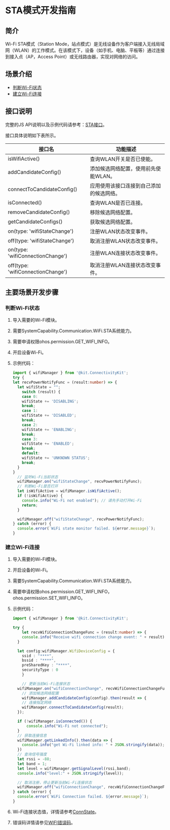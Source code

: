 # STA模式开发指南

<!--Kit: Connectivity Kit-->
<!--Subsystem: Communication-->
<!--Owner: @qq_43802146-->
<!--Designer: @qq_43802146-->
<!--Tester: @furryfurry123-->
<!--Adviser: @zhang_yixin13-->

## 简介
Wi-Fi STA模式（Station Mode，站点模式）是无线设备作为客户端接入无线局域网（WLAN）的工作模式。在该模式下，设备（如手机、电脑、平板等）通过连接到接入点（AP，Access Point）或无线路由器，实现对网络的访问。


## 场景介绍

- [判断Wi-Fi状态](#判断wi-fi状态)
- [建立Wi-Fi连接](#建立wi-fi连接)

## 接口说明

完整的JS API说明以及示例代码请参考：[STA接口](../../reference/apis-connectivity-kit/js-apis-wifiManager.md)。

接口具体说明如下表所示。

| 接口名 | 功能描述 |
| -------- | -------- |
| isWifiActive() | 查询WLAN开关是否已使能。|
| addCandidateConfig() | 添加候选网络配置，使用前先使能WLAN。|
| connectToCandidateConfig() | 应用使用该接口连接到自己添加的候选网络。|
| isConnected() | 查询WLAN是否已连接。|
| removeCandidateConfig() | 移除候选网络配置。|
| getCandidateConfigs() | 获取候选网络配置。|
| on(type: 'wifiStateChange') | 注册WLAN状态改变事件。 |
| off(type: 'wifiStateChange') | 取消注册WLAN状态改变事件。|
| on(type: 'wifiConnectionChange') | 注册WLAN连接状态改变事件。|
| off(type: 'wifiConnectionChange') | 取消注册WLAN连接状态改变事件。|


## 主要场景开发步骤

### 判断Wi-Fi状态
1. 导入需要的Wi-Fi模块。
2. 需要SystemCapability.Communication.WiFi.STA系统能力。
3. 需要申请权限ohos.permission.GET_WIFI_INFO。
4. 开启设备Wi-Fi。
5. 示例代码：

   ```ts
   import { wifiManager } from '@kit.ConnectivityKit';
   try {
   let recvPowerNotifyFunc = (result:number) => {
     let wifiState = "";
       switch (result) {
       case 0:
       wifiState += 'DISABLING';
       break;
       case 1:
       wifiState += 'DISABLED';
       break;
       case 2:
       wifiState += 'ENABLING';
       break;
       case 3:
       wifiState += 'ENABLED';
       break;
       default:
       wifiState += 'UNKNOWN STATUS';
       break;
     }
   }
     // 监听Wi-Fi当前状态
     wifiManager.on("wifiStateChange", recvPowerNotifyFunc);
     // 判断Wi-Fi是否打开
     let isWifiActive = wifiManager.isWifiActive();
     if (!isWifiActive) {
       console.info("Wi-Fi not enabled"); // 请先手动打开Wi-Fi
       return;
     }

     wifiManager.off("wifiStateChange", recvPowerNotifyFunc);
   } catch (error) {
     console.error(`WiFi state monitor failed. ${error.message}`);
   }
   ```

### 建立Wi-Fi连接
1. 导入需要的Wi-Fi模块。
2. 开启设备的Wi-Fi。
3. 需要SystemCapability.Communication.WiFi.STA系统能力。
4. 需要申请权限ohos.permission.GET_WIFI_INFO，ohos.permission.SET_WIFI_INFO。
5. 示例代码：

   ```ts
   import { wifiManager } from '@kit.ConnectivityKit';

   try {
       let recvWifiConnectionChangeFunc = (result:number) => {
       console.info("Receive wifi connection change event: " + result);
     }

     let config:wifiManager.WifiDeviceConfig = {
       ssid : "****",
       bssid : "****",
       preSharedKey : "****",
       securityType : 0
	   }

       // 更新当前Wi-Fi连接状态
     wifiManager.on("wifiConnectionChange", recvWifiConnectionChangeFunc);
       // 添加候选网络配置
	   wifiManager.addCandidateConfig(config).then(result => {
       // 连接指定网络
       wifiManager.connectToCandidateConfig(result);
     });

     if (!wifiManager.isConnected()) {
         console.info("Wi-Fi not connected");
     }
     // 获取连接信息
     wifiManager.getLinkedInfo().then(data => {
       console.info("get Wi-Fi linked info: " + JSON.stringify(data));
     })
     // 查询信号强度
     let rssi = -88;
     let band = 1;
     let level = wifiManager.getSignalLevel(rssi,band);
     console.info("level:" + JSON.stringify(level));

     // 取消注册，停止更新当前Wi-Fi连接状态
     wifiManager.off("wifiConnectionChange", recvWifiConnectionChangeFunc);
   } catch (error) {
     console.error(`WiFi Connection failed. ${error.message}`);
   }
   ```
6. Wi-Fi连接状态值，详情请参考[ConnState](../../reference/apis-connectivity-kit/js-apis-wifiManager.md#connstate9)。
7. 错误码详情请参见[WIFI错误码](../../reference/apis-connectivity-kit/errorcode-wifi.md)。
